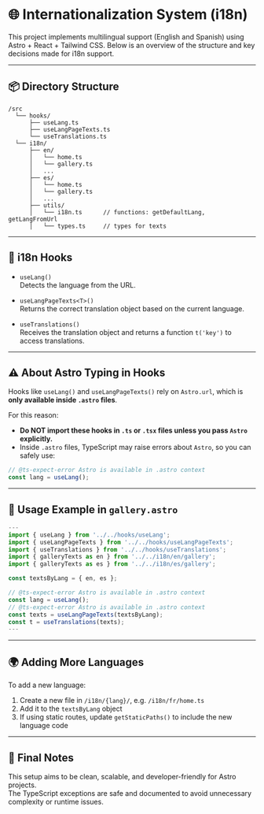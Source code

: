 # 🌐 Internationalization System (i18n)

This project implements multilingual support (English and Spanish) using Astro + React + Tailwind CSS. Below is an overview of the structure and key decisions made for i18n support.

---

## 📦 Directory Structure

```
/src
  └── hooks/
      ├── useLang.ts
      ├── useLangPageTexts.ts
      └── useTranslations.ts
  └── i18n/
      ├── en/
      │   └── home.ts
      │   └── gallery.ts
      │   ...
      ├── es/
      │   └── home.ts
      │   └── gallery.ts
      │   ...
      ├── utils/
      │   └── i18n.ts      // functions: getDefaultLang, getLangFromUrl
      │   └── types.ts     // types for texts
```

---

## 🔁 i18n Hooks

- `useLang()`  
  Detects the language from the URL.
  
- `useLangPageTexts<T>()`  
  Returns the correct translation object based on the current language.
  
- `useTranslations()`  
  Receives the translation object and returns a function `t('key')` to access translations.
  

---

## ⚠️ About Astro Typing in Hooks

Hooks like `useLang()` and `useLangPageTexts()` rely on `Astro.url`, which is **only available inside `.astro` files**.

For this reason:

- **Do NOT import these hooks in `.ts` or `.tsx` files unless you pass `Astro` explicitly.**
- Inside `.astro` files, TypeScript may raise errors about `Astro`, so you can safely use:

```ts
// @ts-expect-error Astro is available in .astro context
const lang = useLang();
```

---

## 🧪 Usage Example in `gallery.astro`

```ts
---
import { useLang } from '../../hooks/useLang';
import { useLangPageTexts } from '../../hooks/useLangPageTexts';
import { useTranslations } from '../../hooks/useTranslations';
import { galleryTexts as en } from '../../i18n/en/gallery';
import { galleryTexts as es } from '../../i18n/es/gallery';

const textsByLang = { en, es };

// @ts-expect-error Astro is available in .astro context
const lang = useLang();
// @ts-expect-error Astro is available in .astro context
const texts = useLangPageTexts(textsByLang);
const t = useTranslations(texts);
---
```

---

## 🌍 Adding More Languages

To add a new language:

1. Create a new file in `/i18n/{lang}/`, e.g. `/i18n/fr/home.ts`
2. Add it to the `textsByLang` object
3. If using static routes, update `getStaticPaths()` to include the new language code

---

## 📌 Final Notes

This setup aims to be clean, scalable, and developer-friendly for Astro projects.  
The TypeScript exceptions are safe and documented to avoid unnecessary complexity or runtime issues.